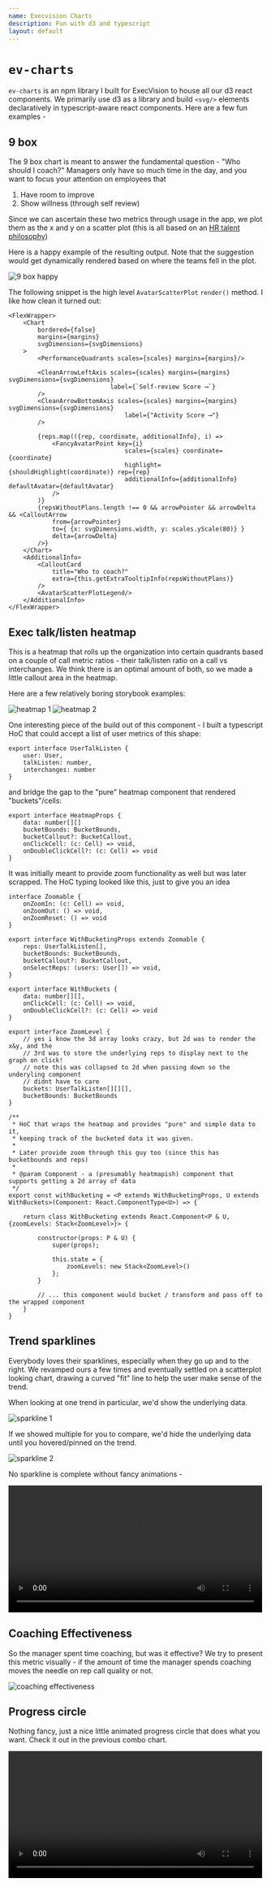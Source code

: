 ```yaml
---
name: Execvision Charts
description: Fun with d3 and typescript
layout: default
---
```


# `ev-charts`

`ev-charts` is an npm library I built for ExecVision to house all our d3 react components.  We primarily use d3 as a library and build `<svg/>` elements declaratively in typescript-aware react components. Here are a few fun examples -

## 9 box

The 9 box chart is meant to answer the fundamental question - "Who should I coach?" Managers only have so much time in the day, and you want to focus your attention on employees that 

1. Have room to improve
2. Show willness (through self review)  

Since we can ascertain these two metrics through usage in the app, we plot them as the x and y on a scatter plot  (this is all based on an [HR talent philosophy](https://www.shrm.org/resourcesandtools/tools-and-samples/hr-qa/pages/whatsa9boxgridandhowcananhrdepartmentuseit.aspx))

Here is a happy example of the resulting output. Note that the suggestion would get dynamically rendered based on where the teams fell in the plot.

![9 box happy](/assets/ev-charts/9box.png)

The following snippet is the high level `AvatarScatterPlot` `render()` method. I like how clean it turned out:

```tsx
<FlexWrapper>
    <Chart
        bordered={false}
        margins={margins}
        svgDimensions={svgDimensions}
    >
        <PerformanceQuadrants scales={scales} margins={margins}/>

        <CleanArrowLeftAxis scales={scales} margins={margins} svgDimensions={svgDimensions}
                            label={`Self-review Score ⟶`}
        />
        <CleanArrowBottomAxis scales={scales} margins={margins} svgDimensions={svgDimensions}
                                label={"Activity Score ⟶"}
        />

        {reps.map(({rep, coordinate, additionalInfo}, i) =>
            <FancyAvatarPoint key={i}
                                scales={scales} coordinate={coordinate}
                                highlight={shouldHighlight(coordinate)} rep={rep}
                                additionalInfo={additionalInfo} defaultAvatar={defaultAvatar}
            />
        )}
        {repsWithoutPlans.length !== 0 && arrowPointer && arrowDelta && <CalloutArrow
            from={arrowPointer}
            to={ {x: svgDimensions.width, y: scales.yScale(80)} }
            delta={arrowDelta}
        />}
    </Chart>
    <AdditionalInfo>
        <CalloutCard
            title="Who to coach?"
            extra={this.getExtraTooltipInfo(repsWithoutPlans)}
        />
        <AvatarScatterPlotLegend/>
    </AdditionalInfo>
</FlexWrapper>
```

## Exec talk/listen heatmap

This is a heatmap that rolls up the organization into certain quadrants based on a couple of call metric ratios - their talk/listen ratio on a call vs interchanges.  We think there is an optimal amount of both, so we made a little callout area in the heatmap.

Here are a few relatively boring storybook examples:

![heatmap 1](/assets/ev-charts/heatmap1.png)
![heatmap 2](/assets/ev-charts/heatmap2.png)

One interesting piece of the build out of this component - I built a typescript HoC that could accept a list of user metrics of this shape:

```tsx
export interface UserTalkListen {
    user: User,
    talkListen: number,
    interchanges: number
}
```

and bridge the gap to the "pure" heatmap component that rendered "buckets"/cells:

```tsx
export interface HeatmapProps {
    data: number[][]
    bucketBounds: BucketBounds,
    bucketCallout?: BucketCallout,
    onClickCell: (c: Cell) => void,
    onDoubleClickCell?: (c: Cell) => void
}
```

It was initially meant to provide zoom functionality as well but was later scrapped.  The HoC typing looked like this, just to give you an idea


```tsx
interface Zoomable {
    onZoomIn: (c: Cell) => void,
    onZoomOut: () => void,
    onZoomReset: () => void
}

export interface WithBucketingProps extends Zoomable {
    reps: UserTalkListen[],
    bucketBounds: BucketBounds,
    bucketCallout?: BucketCallout,
    onSelectReps: (users: User[]) => void,
}

export interface WithBuckets {
    data: number[][],
    onClickCell: (c: Cell) => void,
    onDoubleClickCell?: (c: Cell) => void
}

export interface ZoomLevel {
    // yes i know the 3d array looks crazy, but 2d was to render the x&y, and the
    // 3rd was to store the underlying reps to display next to the graph on click!
    // note this was collapsed to 2d when passing down so the underyling component
    // didnt have to care
    buckets: UserTalkListen[][][],
    bucketBounds: BucketBounds
}

/**
 * HoC that wraps the heatmap and provides "pure" and simple data to it,
 * keeping track of the bucketed data it was given.
 *
 * Later provide zoom through this guy too (since this has bucketbounds and reps)
 *
 * @param Component - a (presumably heatmapish) component that supports getting a 2d array of data
 */
export const withBucketing = <P extends WithBucketingProps, U extends WithBuckets>(Component: React.ComponentType<U>) => {

    return class WithBucketing extends React.Component<P & U, {zoomLevels: Stack<ZoomLevel>}> {

        constructor(props: P & U) {
            super(props);

            this.state = {
                zoomLevels: new Stack<ZoomLevel>()
            };
        }

        // ... this component would bucket / transform and pass off to the wrapped component
    }
}
```

## Trend sparklines

Everybody loves their sparklines, especially when they go up and to the right. We revamped ours a few times and eventually settled on a scatterplot looking chart, drawing a curved "fit" line to help the user make sense of the trend.

When looking at one trend in particular, we'd show the underlying data.

![sparkline 1](/assets/ev-charts/sparkline-singular.png)


If we showed multiple for you to compare, we'd hide the underlying data until you hovered/pinned on the trend.

![sparkline 2](/assets/ev-charts/sparkline-multiple.png)

No sparkline is complete without fancy animations -

<video controls width='500'>
    <source src="/assets/ev-charts/sparkline-draw.mp4">
</video>
<br/>

## Coaching Effectiveness

So the manager spent time coaching, but was it effective? We try to present this metric visually - if the amount of time the manager spends coaching moves the needle on rep call quality or not.

![coaching effectiveness](/assets/ev-charts/coaching-effectiveness.png)

## Progress circle

Nothing fancy, just a nice little animated progress circle that does what you want.  Check it out in the previous combo chart.

<video controls width='500'>
    <source src="/assets/ev-charts/progress-circle.mp4">
</video>